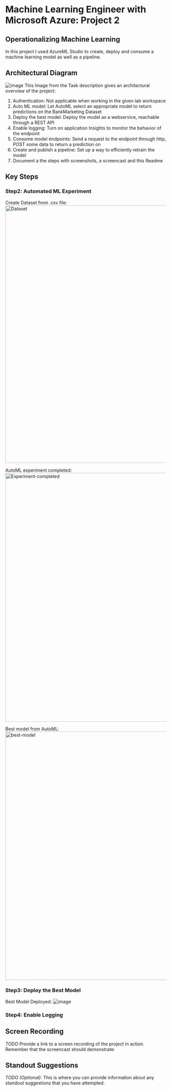 # Machine Learning Engineer with Microsoft Azure: Project 2
## Operationalizing Machine Learning
In this project I used AzureML Studio to create, deploy and consume a machine learning model as well as a pipeline.

## Architectural Diagram
![image](https://user-images.githubusercontent.com/115837790/197182994-4558df25-a888-49b2-9afc-bebeb5c5f09d.png)
This Image from the Task description gives an architectural overview of the project:
1. Authentication: Not applicable when working in the given lab workspace
2. Auto ML model: Let AutoML select an appropriate model to return predictions on the BankMarketing Dataset
3. Deploy the best model: Deploy the model as a webservice, reachable through a REST API
4. Enable logging: Turn on application Insights to monitor the behavior of the endpoint
5. Consume model endpoints: Send a request to the endpoint through http, POST some data to return a prediction on
6. Create and publish a pipeline: Set up a way to efficiently retrain the model
7. Document a the steps with screenshots, a screencast and this Readme

## Key Steps
### Step2: Automated ML Experiment
Create Dataset from .csv file:
<img width="805" alt="Dataset" src="https://user-images.githubusercontent.com/115837790/197184792-3ffdb900-2d99-46ca-b32d-99af1f95a2bb.PNG">

AutoML experiment completed:
<img width="777" alt="Experiment-completed" src="https://user-images.githubusercontent.com/115837790/197184970-56a93da5-7f78-4a21-a4d4-5767a9731372.PNG">

Best model from AutoML:
<img width="776" alt="best-model" src="https://user-images.githubusercontent.com/115837790/197185018-b6c77490-0177-4d14-8245-33ed6fb1cb64.PNG">

### Step3: Deploy the Best Model
Best Model Deployed:
![image](https://user-images.githubusercontent.com/115837790/197185590-f4bf6791-48a9-48f7-805f-c84a88ca6bc5.png)

### Step4: Enable Logging



## Screen Recording
*TODO* Provide a link to a screen recording of the project in action. Remember that the screencast should demonstrate:

## Standout Suggestions
*TODO (Optional):* This is where you can provide information about any standout suggestions that you have attempted.
